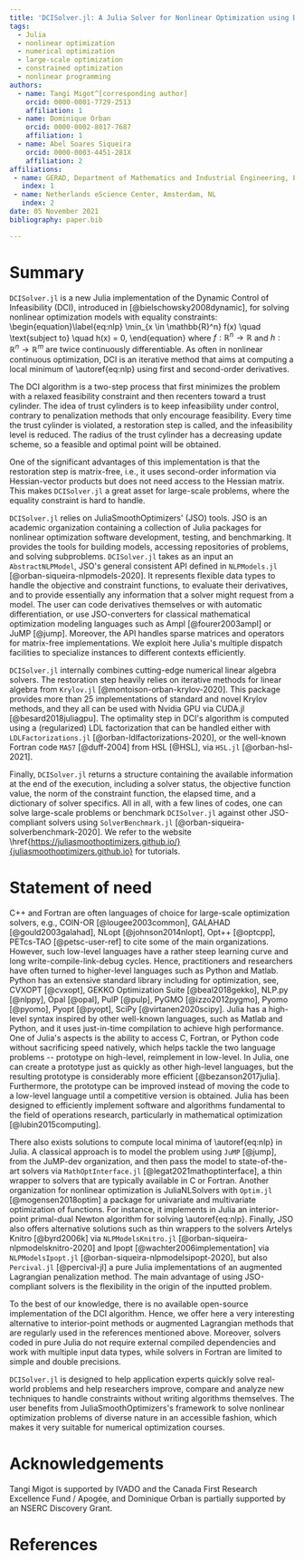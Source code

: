 ```yaml
---
title: 'DCISolver.jl: A Julia Solver for Nonlinear Optimization using Dynamic Control of Infeasibility'
tags:
  - Julia
  - nonlinear optimization
  - numerical optimization
  - large-scale optimization
  - constrained optimization
  - nonlinear programming
authors:
  - name: Tangi Migot^[corresponding author]
    orcid: 0000-0001-7729-2513
    affiliation: 1
  - name: Dominique Orban
    orcid: 0000-0002-8017-7687
    affiliation: 1
  - name: Abel Soares Siqueira
    orcid: 0000-0003-4451-281X
    affiliation: 2
affiliations:
 - name: GERAD, Department of Mathematics and Industrial Engineering, École Polytechnique, Montréal, QC, Canada.
   index: 1
 - name: Netherlands eScience Center, Amsterdam, NL
   index: 2
date: 05 November 2021
bibliography: paper.bib

---
```


# Summary

`DCISolver.jl` is a new Julia implementation of the Dynamic Control of Infeasibility (DCI), introduced in [@bielschowsky2008dynamic], for solving nonlinear optimization models
with equality constraints:
\begin{equation}\label{eq:nlp}
    \min_{x \in \mathbb{R}^n} f(x) \quad \text{subject to} \quad h(x) = 0,
\end{equation}
where  $f:\mathbb{R}^n \rightarrow \mathbb{R}$ and  $h:\mathbb{R}^n \rightarrow \mathbb{R}^m$ are twice continuously differentiable.
As often in nonlinear continuous optimization, DCI is an iterative method that aims at computing a local minimum of \autoref{eq:nlp} using first and second-order derivatives.

The DCI algorithm is a two-step process that first minimizes the problem with a relaxed feasibility constraint and then recenters toward a trust cylinder. 
The idea of trust cylinders is to keep infeasibility under control, contrary to penalization methods that only encourage feasibility.
Every time the trust cylinder is violated, a restoration step is called, and the infeasibility level is reduced.
The radius of the trust cylinder has a decreasing update scheme, so a feasible and optimal point will be obtained.

One of the significant advantages of this implementation is that the restoration step is matrix-free, i.e., it uses second-order information via Hessian-vector products but does not need access to the Hessian matrix.
This makes `DCISolver.jl` a great asset for large-scale problems, where the equality constraint is hard to handle.

`DCISolver.jl` relies on JuliaSmoothOptimizers' (JSO) tools. JSO is an academic organization containing a collection of Julia packages for nonlinear optimization software development, testing, and benchmarking. It provides the tools for building models, accessing repositories of problems, and solving subproblems. `DCISolver.jl` takes as an input an `AbstractNLPModel`, JSO's general consistent API defined in `NLPModels.jl` [@orban-siqueira-nlpmodels-2020]. It represents flexible data types to handle the objective and constraint functions, to evaluate their derivatives, and to provide essentially any information that a solver might request from a model. The user can code derivatives themselves or with automatic differentiation, or use JSO-converters for classical mathematical optimization modeling languages such as Ampl [@fourer2003ampl] or JuMP [@jump]. Moreover, the API handles sparse matrices and operators for matrix-free implementations. We exploit here Julia's multiple dispatch facilities to specialize instances to different contexts efficiently.

`DCISolver.jl` internally combines cutting-edge numerical linear algebra solvers. The restoration step heavily relies on iterative methods for linear algebra from `Krylov.jl` [@montoison-orban-krylov-2020].
This package provides more than 25 implementations of standard and novel Krylov methods, and they all can be used with Nvidia GPU via CUDA.jl [@besard2018juliagpu]. 
The optimality step in DCI's algorithm is computed using a (regularized) LDL factorization that can be handled either with `LDLFactorizations.jl` [@orban-ldlfactorizations-2020], or the well-known Fortran code `MA57` [@duff-2004] from HSL [@HSL], via `HSL.jl` [@orban-hsl-2021].

Finally, `DCISolver.jl` returns a structure containing the available information at the end of the execution, including a solver status, the objective function value, the norm of the constraint function, the elapsed time, and a dictionary of solver specifics. All in all, with a few lines of codes, one can solve large-scale problems or benchmark `DCISolver.jl` against other JSO-compliant solvers using `SolverBenchmark.jl` [@orban-siqueira-solverbenchmark-2020].
We refer to the website \href{https://juliasmoothoptimizers.github.io/}{juliasmoothoptimizers.github.io} for tutorials.

# Statement of need

C++ and Fortran are often languages of choice for large-scale optimization solvers, e.g., COIN-OR [@lougee2003common], GALAHAD [@gould2003galahad], NLopt [@johnson2014nlopt], Opt++ [@optcpp], PETcs-TAO [@petsc-user-ref] to cite some of the main organizations. However, such low-level languages have a rather steep learning curve and long write-compile-link-debug cycles.
Hence, practitioners and researchers have often turned to higher-level languages such as Python and Matlab.
Python has an extensive standard library including for optimization, see, CVXOPT [@cvxopt], GEKKO Optimization Suite [@beal2018gekko], NLP.py [@nlppy], Opal [@opal], PulP [@pulp], PyGMO [@izzo2012pygmo], Pyomo [@pyomo], Pyopt [@pyopt], SciPy [@virtanen2020scipy].
Julia has a high-level syntax inspired by other well-known languages, such as Matlab and Python, and it uses just-in-time compilation to achieve high performance.
One of Julia's aspects is the ability to access C, Fortran, or Python code without sacrificing speed natively, which helps tackle the two language problems -- prototype on high-level, reimplement in low-level.
In Julia, one can create a prototype just as quickly as other high-level languages, but the resulting prototype is considerably more efficient [@bezanson2017julia].
Furthermore, the prototype can be improved instead of moving the code to a low-level language until a competitive version is obtained.
Julia has been designed to efficiently implement software and algorithms fundamental to the field of operations research, particularly in mathematical optimization [@lubin2015computing].

There also exists solutions to compute local minima of \autoref{eq:nlp} in Julia.
A classical approach is to model the problem using `JuMP` [@jump], from the JuMP-dev organization, and then pass the model to state-of-the-art solvers via `MathOptInterface.jl` [@legat2021mathoptinterface], a thin wrapper to solvers that are typically available in C or Fortran.
Another organization for nonlinear optimization is JuliaNLSolvers with `Optim.jl` [@mogensen2018optim] a package for univariate and multivariate optimization of functions. For instance, it implements in Julia an interior-point primal-dual Newton algorithm for solving \autoref{eq:nlp}.
Finally, JSO also offers alternative solutions such as thin wrappers to the solvers Artelys Knitro [@byrd2006k] via `NLPModelsKnitro.jl` [@orban-siqueira-nlpmodelsknitro-2020] and Ipopt [@wachter2006implementation] via `NLPModelsIpopt.jl` [@orban-siqueira-nlpmodelsipopt-2020],
but also `Percival.jl` [@percival-jl] a pure Julia implementations of an augmented Lagrangian penalization method.
The main advantage of using JSO-compliant solvers is the flexibility in the origin of the inputted problem.

To the best of our knowledge, there is no available open-source implementation of the DCI algorithm. Hence, we offer here a very interesting alternative to interior-point methods or augmented Lagrangian methods that are regularly used in the references mentioned above. Moreover, solvers coded in pure Julia do not require external compiled dependencies and work with multiple input data types, while solvers in Fortran are limited to simple and double precisions.

`DCISolver.jl` is designed to help application experts quickly solve real-world problems and help researchers improve, compare and analyze new techniques to handle constraints without writing algorithms themselves.
The user benefits from JuliaSmoothOptimizers's framework to solve nonlinear optimization problems of diverse nature in an accessible fashion, which makes it very suitable for numerical optimization courses.

# Acknowledgements

Tangi Migot is supported by IVADO and the Canada First Research Excellence Fund / Apogée,
and Dominique Orban is partially supported by an NSERC Discovery Grant.

# References
